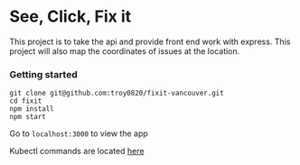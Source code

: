 # See, Click, Fix it 

This project is to take the api and provide front end work with express.
This project will also map the coordinates of issues at the location.

### Getting started
```
git clone git@github.com:troy0820/fixit-vancouver.git
cd fixit
npm install
npm start
```

Go to `localhost:3000` to view the app

Kubectl commands are located [here](./COMMANDS.md)
